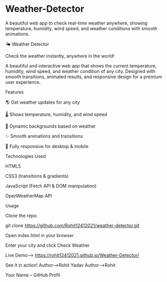 # Weather-Detector
A beautiful web app to check real-time weather anywhere, showing temperature, humidity, wind speed, and weather conditions with smooth animations.


🌤️ Weather Detector

Check the weather instantly, anywhere in the world!

A beautiful and interactive web app that shows the current temperature, humidity, wind speed, and weather condition of any city. Designed with smooth transitions, animated results, and responsive design for a premium user experience.

Features

🌎 Get weather updates for any city

🌡️ Shows temperature, humidity, and wind speed

🎨 Dynamic backgrounds based on weather

✨ Smooth animations and transitions

📱 Fully responsive for desktop & mobile

Technologies Used

HTML5

CSS3 (transitions & gradients)

JavaScript (Fetch API & DOM manipulation)

OpenWeatherMap API

Usage

Clone the repo:

git clone https://github.com/Rohit12412021/weather-detector.git


Open index.html in your browser

Enter your city and click Check Weather

Live Demo--> https://rohit12412021.github.io/Weather-Detector/

See it in action!
Author-->Rohit Yadav
Author-->Rohit

Your Name – GitHub Profil
